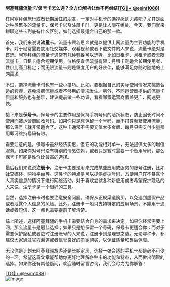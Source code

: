 **阿塞拜疆流量卡/保号卡怎么选？全方位解析让你不再纠结[[TG💪+ @esim1088](https://t.me/s/esim1088)]**

在阿塞拜疆旅行或者长期居住的朋友，一定对手机卡的选择感到头疼吧？尤其是面对种类繁多的流量卡、保号卡以及注册卡时，更是让人眼花缭乱。今天，我们就来聊聊这些卡到底有什么区别，如何选择最适合自己的那一款。

首先，我们来说说**流量卡**。流量卡顾名思义就是以提供上网流量为主要功能的手机卡。对于经常需要使用社交媒体、观看视频或者下载文件的人来说，流量卡绝对是首选。阿塞拜疆的流量卡通常有几种套餐可以选择，比如日租卡、月租卡或者无限流量卡。日租卡适合短期使用，价格便宜但流量有限；月租卡则适合长期使用者，性价比高且稳定；而无限流量卡则是重度用户的好伙伴，能够满足你随时随地的上网需求。

不过，选择流量卡时也有一些小技巧。比如，要根据自己的实际使用情况来挑选合适的套餐，避免浪费流量或者不够用的情况发生。另外，不同运营商提供的流量卡质量和服务也有差异，建议提前做一些功课，看看哪家运营商覆盖更广、网速更快。

接下来是**保号卡**。保号卡的主要作用是保持手机号码的活跃状态，防止因长时间不使用而被运营商回收号码。如果你只是想保留一个号码，而不打算频繁使用流量，那么保号卡就非常适合了。这种卡通常不需要充值太多金额，每月只需支付少量费用即可维持号码有效。

需要注意的是，保号卡虽然经济实惠，但它的功能相对单一，无法提供太多的增值服务。如果你对号码没有特别的情感依赖，或者只是暂时需要一个备用号码，那么保号卡可能是性价比最高的选择。

最后我们来说说**注册卡**。注册卡主要是用来完成某些应用或服务的账号注册，比如社交媒体、购物平台等。这类卡的特点是可以提供虚拟号码，方便用户在不暴露个人真实信息的情况下进行网络活动。对于喜欢尝试各种新应用或者希望保护隐私的人来说，注册卡是一个很好的工具。

当然，选择注册卡时也要注意安全问题。确保从正规渠道购买，以免遇到虚假产品或者泄露个人信息的风险。此外，注册卡一般只支持特定的应用场景，不能用于通话或者短信，这一点也需要提前了解清楚。

综上所述，选择阿塞拜疆的手机卡需要结合自身的需求来决定。如果你经常需要上网，那么流量卡是最佳选择；如果只是想保留一个号码，保号卡更适合你；而对于需要保护隐私或者临时注册账号的人来说，注册卡则是理想之选。无论哪种卡，都建议大家通过官方渠道或者信誉良好的商家购买，以保证质量和售后保障。

无论你是计划去阿塞拜疆旅游还是长期定居，选择一张合适的手机卡都是必不可少的一环。希望这篇文章能帮助你更好地理解各种卡的功能和特点，从而做出明智的选择。如果你还有其他疑问，欢迎随时留言咨询，我们会尽力为你解答！

[[TG💪+ @esim1088](https://t.me/s/esim1088)]  
![Image](https://i.postimg.cc/4NQfJmqS/Snipaste-2025-05-13-00-14-12.png)